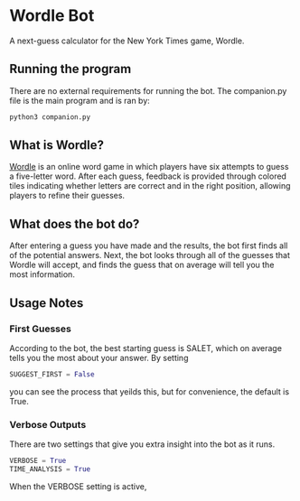 # Wordle Bot

A next-guess calculator for the New York Times game, Wordle.

## Running the program

There are no external requirements for running the bot. The companion.py file is the main program and is ran by:

```bash
python3 companion.py
```

## What is Wordle?
[Wordle](www.nytimes.com/games/wordle/index.html) is an online word game in which players have six attempts to guess a five-letter word. After each guess, feedback is provided through colored tiles indicating whether letters are correct and in the right position, allowing players to refine their guesses. 



## What does the bot do?
After entering a guess you have made and the results, the bot first finds all of the potential answers. Next, the bot looks through all of the guesses that Wordle will accept, and finds the guess that on average will tell you the most information. 

## Usage Notes

### First Guesses
According to the bot, the best starting guess is SALET, which on average tells you the most about your answer. By setting

```python
SUGGEST_FIRST = False
```
you can see the process that yeilds this, but for convenience, the default is True.

### Verbose Outputs
There are two settings that give you extra insight into the bot as it runs.
```python
VERBOSE = True
TIME_ANALYSIS = True
```
When the VERBOSE setting is active, 





